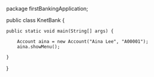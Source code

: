 package firstBankingApplication;

public class KnetBank {

	public static void main(String[] args) {
		
		Account aina = new Account("Aina Lee", "A00001");
		aina.showMenu();

	}

}
